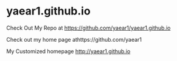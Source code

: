 # yaear1.github.io

Check Out My Repo at https://github.com/yaear1/yaear1.github.io

Check out my home page athttps://github.com/yaear1

My Customized homepage http://yaear1.github.io
